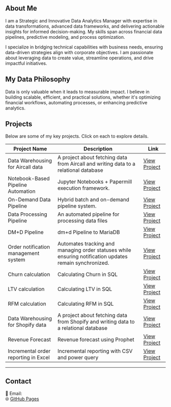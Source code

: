 
## About Me  
I am a Strategic and Innovative Data Analytics Manager with expertise in data transformations, advanced data frameworks, and delivering actionable insights for informed decision-making. My skills span across financial data pipelines, predictive modeling, and process optimization.  

I specialize in bridging technical capabilities with business needs, ensuring data-driven strategies align with corporate objectives. I am passionate about leveraging data to create value, streamline operations, and drive impactful initiatives.  

## My Data Philosophy  
Data is only valuable when it leads to measurable impact. I believe in building scalable, efficient, and practical solutions, whether it's optimizing financial workflows, automating processes, or enhancing predictive analytics.  


## Projects  
Below are some of my key projects. Click on each to explore details.  

| Project Name | Description | Link |
|-------------|------------|------|
| Data Warehousing for Aircall data | A project about fetching data from Aircall and writing data to a relational database | [View Project](projects/project1.html) |
| Notebook-Based Pipeline Automation | Jupyter Notebooks + Papermill execution framework. | [View Project](projects/project2.html) |
| On-Demand Data Pipeline     | Hybrid batch and on-demand pipeline system.    | [View Project](projects/project3.html) |
| Data Processing Pipeline   | An automated pipeline for processing data files    | [View Project](projects/project4.html) |
| DM+D Pipeline   | dm+d Pipeline to MariaDB    | [View Project](projects/project5.html) |
| Order notification management system   | Automates tracking and managing order statuses while ensuring notification updates remain synchronized.    | [View Project](projects/project6.html) |
| Churn calculation   | Calculating Churn in SQL    | [View Project](projects/under-construction.html) |
| LTV calculation   | Calculating LTV in SQL    | [View Project](projects/under-construction.html) |
| RFM calculation   | Calculating RFM in SQL    | [View Project](projects/under-construction.html) |
| Data Warehousing for Shopify data | A project about fetching data from Shopify and writing data to a relational database | [View Project](projects/under-construction.html)|
| Revenue Forecast   | Revenue forecast using Prophet    | [View Project](projects/under-construction.html) |
| Incremental order reporting in Excel   | Incremental reporting with CSV and power query    | [View Project](projects/under-construction.html) |

---

## Contact  
📧 Email:  
🌐 [GitHub Pages](https://your-github-username.github.io)  
